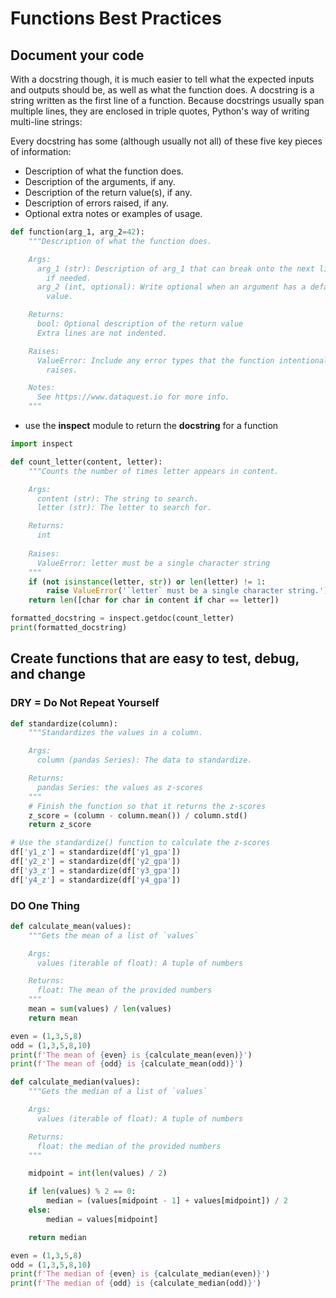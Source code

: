 # Functions Best Practices

## Document your code

With a docstring though, it is much easier to tell what the expected inputs and outputs should be, as well as what the function does. A docstring is a string written as the first line of a function. Because docstrings usually span multiple lines, they are enclosed in triple quotes, Python's way of writing multi-line strings:

Every docstring has some (although usually not all) of these five key pieces of information:

 - Description of what the function does.
 - Description of the arguments, if any.
 - Description of the return value(s), if any.
 - Description of errors raised, if any.
 - Optional extra notes or examples of usage.

```python
def function(arg_1, arg_2=42):
    """Description of what the function does.

    Args:
      arg_1 (str): Description of arg_1 that can break onto the next line
        if needed.
      arg_2 (int, optional): Write optional when an argument has a default
        value.

    Returns:
      bool: Optional description of the return value
      Extra lines are not indented.

    Raises:
      ValueError: Include any error types that the function intentionally
        raises.

    Notes:
      See https://www.dataquest.io for more info.  
    """
```

 - use the **inspect** module to return the **docstring** for a function

```python
import inspect

def count_letter(content, letter):
    """Counts the number of times letter appears in content.

    Args:
      content (str): The string to search.
      letter (str): The letter to search for.

    Returns:
      int
      
    Raises:
      ValueError: letter must be a single character string
    """
    if (not isinstance(letter, str)) or len(letter) != 1:
        raise ValueError('`letter` must be a single character string.')
    return len([char for char in content if char == letter])

formatted_docstring = inspect.getdoc(count_letter)
print(formatted_docstring)
```

## Create functions that are easy to test, debug, and change

### DRY = Do Not Repeat Yourself

```python
def standardize(column):
    """Standardizes the values in a column.

    Args:
      column (pandas Series): The data to standardize.

    Returns:
      pandas Series: the values as z-scores
    """
    # Finish the function so that it returns the z-scores
    z_score = (column - column.mean()) / column.std()
    return z_score

# Use the standardize() function to calculate the z-scores
df['y1_z'] = standardize(df['y1_gpa'])
df['y2_z'] = standardize(df['y2_gpa'])
df['y3_z'] = standardize(df['y3_gpa'])
df['y4_z'] = standardize(df['y4_gpa'])
```

### DO One Thing

```python
def calculate_mean(values):
    """Gets the mean of a list of `values`

    Args:
      values (iterable of float): A tuple of numbers

    Returns:
      float: The mean of the provided numbers
    """
    mean = sum(values) / len(values)
    return mean

even = (1,3,5,8)
odd = (1,3,5,8,10)
print(f'The mean of {even} is {calculate_mean(even)}')
print(f'The mean of {odd} is {calculate_mean(odd)}')
```

```python
def calculate_median(values):
    """Gets the median of a list of `values`

    Args:
      values (iterable of float): A tuple of numbers

    Returns:
      float: the median of the provided numbers
    """

    midpoint = int(len(values) / 2)

    if len(values) % 2 == 0:
        median = (values[midpoint - 1] + values[midpoint]) / 2
    else:
        median = values[midpoint]

    return median

even = (1,3,5,8)
odd = (1,3,5,8,10)
print(f'The median of {even} is {calculate_median(even)}')
print(f'The median of {odd} is {calculate_median(odd)}')
```
